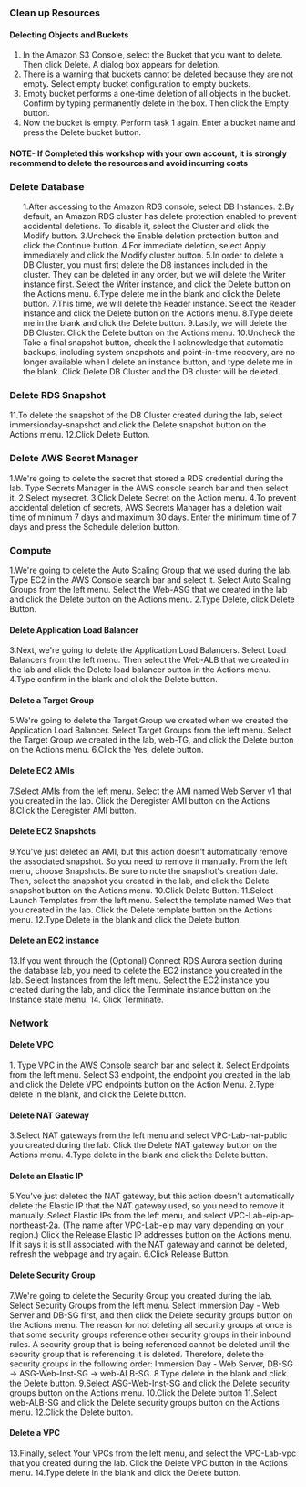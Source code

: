<h3>Clean up Resources</h3>

<h4>Delecting Objects and Buckets</h4>
<ol>
<li>In the Amazon S3 Console, select the Bucket that you want to delete. Then click Delete. 
A dialog box appears for deletion.</li>
<li>There is a warning that buckets cannot be deleted because they are not empty. 
Select empty bucket configuration to empty buckets.</li>
<li>Empty bucket performs a one-time deletion of all objects in the bucket. 
Confirm by typing permanently delete in the box. Then click the Empty button.</li>
<li>Now the bucket is empty. Perform task 1 again. Enter a bucket name and press the Delete bucket button.</li>
</ol>

<h4>NOTE-  If Completed this workshop with your own account, it is strongly recommend to delete the resources and avoid incurring costs</h4>

<h3> Delete Database</h3>
 <p>
  <ol>
  1.After accessing to the Amazon RDS console, select DB Instances.
  2.By default, an Amazon RDS cluster has delete protection enabled to prevent accidental deletions. 
  To disable it, select the Cluster and click the Modify button.
  3.Uncheck the Enable deletion protection button and click the Continue button. 
  4.For immediate deletion, select Apply immediately and click the Modify cluster button.
  5.In order to delete a DB Cluster, you must first delete the DB instances included in the cluster. 
  They can be deleted in any order, but we will delete the Writer instance first.
  Select the Writer instance, and click the Delete button on the Actions menu.
  6.Type delete me in the blank and click the Delete button.
  7.This time, we will delete the Reader instance. Select the Reader instance and
  click the Delete button on the Actions menu.
  8.Type delete me in the blank and click the Delete button.
  9.Lastly, we will delete the DB Cluster. Click the Delete button on the Actions menu.
  10.Uncheck the Take a final snapshot button, check the I acknowledge that automatic backups, 
  including system snapshots and point-in-time recovery, are no longer available when I delete an 
  instance button, and type delete me in the blank. Click Delete DB Cluster and the DB cluster will be deleted.
</ol> </p>
<h3>Delete RDS Snapshot</h3>
  <p>
11.To delete the snapshot of the DB Cluster created during the lab, select immersionday-snapshot and click the Delete snapshot button on the Actions menu.
12.Click Delete Button.
</p>
<h3>Delete AWS Secret Manager</h3>
<p>
1.We're going to delete the secret that stored a RDS credential during the lab. 
Type Secrets Manager in the AWS console search bar and then select it.
2.Select mysecret.
3.Click Delete Secret on the Action menu.
4.To prevent accidental deletion of secrets, AWS Secrets Manager has a deletion wait time of minimum 
7 days and maximum 30 days. Enter the minimum time of 7 days and press the Schedule deletion button.
</p>

<h3>Compute</h3>
<p>
1.We're going to delete the Auto Scaling Group that we used during the lab. 
Type EC2 in the AWS Console search bar and select it. Select Auto Scaling Groups from the left menu. 
Select the Web-ASG that we created in the lab and click the Delete button on the Actions menu.
2.Type Delete, click Delete Button.
</p>

<h4>Delete Application Load Balancer</h4>
<p>
3.Next, we're going to delete the Application Load Balancers. 
Select Load Balancers from the left menu. Then select the Web-ALB that we created in the lab and 
click the Delete load balancer button in the Actions menu.
4.Type confirm in the blank and click the Delete button.

<h4>Delete a Target Group</h4>
 5.We're going to delete the Target Group we created when we created the Application Load Balancer. 
 Select Target Groups from the left menu. Select the Target Group we created in the lab, web-TG, and 
 click the Delete button on the Actions menu.
 6.Click the Yes, delete button.
 <h4>Delete EC2 AMIs</h4>
 7.Select AMIs from the left menu. Select the AMI named Web Server v1 that you created in the lab. 
 Click the Deregister AMI button on the Actions
 8.Click the Deregister AMI button.
 <h4>Delete EC2 Snapshots</h4>
 9.You've just deleted an AMI, but this action doesn't automatically remove the associated snapshot. 
 So you need to remove it manually. From the left menu, choose Snapshots. 
 Be sure to note the snapshot's creation date. Then, select the snapshot you created in the lab, 
 and click the Delete snapshot button on the Actions menu.
 10.Click Delete Button.
 11.Select Launch Templates from the left menu. Select the template named Web that you created in the lab. 
 Click the Delete template button on the Actions menu.
 12.Type Delete in the blank and click the Delete button.

<h4>Delete an EC2 instance</h4>
13.If you went through the (Optional) Connect RDS Aurora section during the database lab, 
you need to delete the EC2 instance you created in the lab. Select Instances from the left menu. 
Select the EC2 instance you created during the lab, and 
click the Terminate instance button on the Instance state menu.
14. Click Terminate.
</p>

<h3>Network</h3>
 <p>
<h4>Delete VPC</h4>
1. Type VPC in the AWS Console search bar and select it. 
Select Endpoints from the left menu. Select S3 endpoint, 
the endpoint you created in the lab, and click the 
Delete VPC endpoints button on the Action Menu.
2.Type delete in the blank, and click the Delete button.
<h4>Delete NAT Gateway</h4>
3.Select NAT gateways from the left menu and select VPC-Lab-nat-public you created during the lab. Click the Delete NAT gateway button on the Actions menu.
4.Type delete in the blank and click the Delete button.
<h4>Delete an Elastic IP</h4>
5.You've just deleted the NAT gateway, but this action doesn't automatically 
delete the Elastic IP that the NAT gateway used, so you need to remove it manually. 
Select Elastic IPs from the left menu, and select VPC-Lab-eip-ap-northeast-2a. 
(The name after VPC-Lab-eip may vary depending on your region.) 
Click the Release Elastic IP addresses button on the Actions menu. 
If it says it is still associated with the NAT gateway and cannot be deleted, refresh the webpage and try again.
6.Click Release Button.
<h4>Delete Security Group</h4>
7.We're going to delete the Security Group you created during the lab. 
Select Security Groups from the left menu. Select Immersion Day - Web Server and DB-SG first, 
and then click the Delete security groups button on the Actions menu. 
The reason for not deleting all security groups at once is that some security groups 
reference other security groups in their inbound rules. A security group that is being 
referenced cannot be deleted until the security group that is referencing it is deleted. 
Therefore, delete the security groups in the following order: 
Immersion Day - Web Server, DB-SG -> ASG-Web-Inst-SG -> web-ALB-SG.
8.Type delete in the blank and click the Delete button.
9.Select ASG-Web-Inst-SG and click the Delete security groups button on the Actions menu.
10.Click the Delete button
11.Select web-ALB-SG and click the Delete security groups button on the Actions menu.
12.Click the Delete button.
<h4>Delete a VPC</h4>
13.Finally, select Your VPCs from the left menu, and 
select the VPC-Lab-vpc that you created during the lab. 
Click the Delete VPC button in the Actions menu.
14.Type delete in the blank and click the Delete button.
</p>
</pre>
